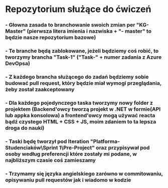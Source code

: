 ﻿# Repozytorium służące do ćwiczeń

### - Głowna zasada to branchowanie swoich zmian per "KG-Master" (pierwsza litera imienia i nazwiska + "- master" to będzie nasze repozytorium bazowe)
### - Te branche będą zablokowane, jeżeli będziemy coś robić, to tworzymy brancha "Task-1" ("Task-" + numer zadania z Azure DevOpsa)
### - Z każdego brancha służącego do zadań będziemy sobie budować pull request, który będzie miał wymogi przeglądania, żeby został zaakceptowany
### - Dla każdego pojedynczego taska tworzymy nowy folder z projektem (Backend'owcy tworzą projekt w .NET w formie(API lub appka konsolowa) a frontend'owcy mogą używać reacta bądź czystego HTML + CSS + JS, moim zdaniem to ta lepsza droga do nauki)
### - Taski będę tworzył pod Iteration "Platforma-Studenciaków\Sprint 1\Pre-Project" oraz przypisywał pod osoby według preferencji które zostały mi podane, w najbliższym czasie coś zamieszamy
### - Trzymamy się języka angielskiego zarówno w commitowaniu, opisywaniu pull requestów jak i wiadomo w kodzie